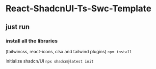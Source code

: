 # React-ShadcnUI-Ts-Swc-Template

## just run

### install all the libraries

(tailwincss, react-icons, clsx and tailwind plugins)
`npm install`

Initialize shadcn/UI
`npx shadcn@latest init`

